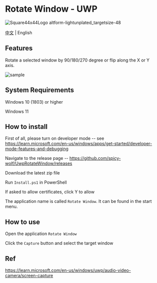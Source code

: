 # Rotate Window - UWP

![Square44x44Logo altform-lightunplated_targetsize-48](https://github.com/spicy-wolf/UwpRotateWindow/assets/89831155/7b903d5b-9816-4972-bc9f-72b1a80172e9)

[中文](https://github.com/spicy-wolf/UwpRotateWindow/blob/main/README_zh_cn.md) | English

## Features

Rotate a selected window by 90/180/270 degree or flip along the X or Y axis.

![sample](https://github.com/spicy-wolf/UwpRotateWindow/assets/89831155/5638b3fc-3f79-4b6d-9ce6-97a07fe96ecc)


## System Requirements

Windows 10 (1803) or higher

Windows 11


## How to install

First of all, please turn on developer mode -- see https://learn.microsoft.com/en-us/windows/apps/get-started/developer-mode-features-and-debugging

Navigate to the release page -- https://github.com/spicy-wolf/UwpRotateWindow/releases

Download the latest zip file

Run `Install.ps1` in PowerShell

If asked to allow certificates, click Y to allow

The application name is called `Rotate Window`. It can be found in the start menu.


## How to use

Open the application `Rotate Window`

Click the `Capture` button and select the target window


## Ref

https://learn.microsoft.com/en-us/windows/uwp/audio-video-camera/screen-capture

